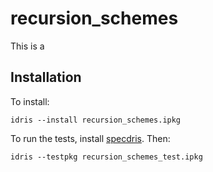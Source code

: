 # recursion_schemes

This is a 

## Installation

To install:

```
idris --install recursion_schemes.ipkg
```

To run the tests, install [specdris](https://github.com/pheymann/specdris).
Then:

```
idris --testpkg recursion_schemes_test.ipkg
```
